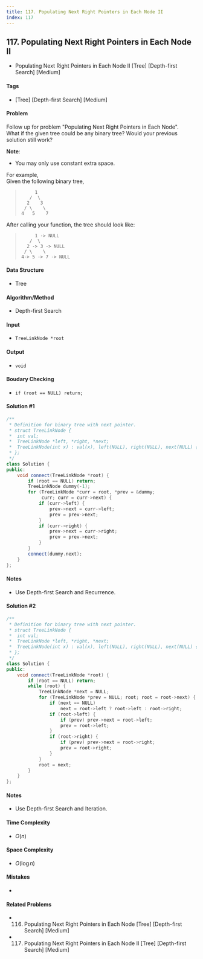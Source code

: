 ```yaml
---
title: 117. Populating Next Right Pointers in Each Node II
index: 117
---
```


## 117. Populating Next Right Pointers in Each Node II
- Populating Next Right Pointers in Each Node II [Tree] [Depth-first Search] [Medium]

#### Tags
- [Tree] [Depth-first Search] [Medium]

#### Problem
Follow up for problem "Populating Next Right Pointers in Each Node".  
What if the given tree could be any binary tree? Would your previous solution still work?

**Note**:

- You may only use constant extra space.

For example,  
Given the following binary tree,
>          1
>        /  \
>       2    3
>      / \    \
>     4   5    7

After calling your function, the tree should look like:
>          1 -> NULL
>        /  \
>       2 -> 3 -> NULL
>      / \    \
>     4-> 5 -> 7 -> NULL

#### Data Structure
- Tree

#### Algorithm/Method
- Depth-first Search

#### Input
- `TreeLinkNode *root`

#### Output
- `void`

#### Boudary Checking
- `if (root == NULL) return;`

#### Solution #1
``` C++
/**
 * Definition for binary tree with next pointer.
 * struct TreeLinkNode {
 *  int val;
 *  TreeLinkNode *left, *right, *next;
 *  TreeLinkNode(int x) : val(x), left(NULL), right(NULL), next(NULL) {}
 * };
 */
class Solution {
public:
    void connect(TreeLinkNode *root) {
        if (root == NULL) return;
        TreeLinkNode dummy(-1);
        for (TreeLinkNode *curr = root, *prev = &dummy;
             curr; curr = curr->next) {
            if (curr->left) {
                prev->next = curr->left;
                prev = prev->next;
            }
            if (curr->right) {
                prev->next = curr->right;
                prev = prev->next;
            }
        }
        connect(dummy.next);
    }
};
```

#### Notes
- Use Depth-first Search and Recurrence.

#### Solution #2
``` C++
/**
 * Definition for binary tree with next pointer.
 * struct TreeLinkNode {
 *  int val;
 *  TreeLinkNode *left, *right, *next;
 *  TreeLinkNode(int x) : val(x), left(NULL), right(NULL), next(NULL) {}
 * };
 */
class Solution {
public:
    void connect(TreeLinkNode *root) {
        if (root == NULL) return;
        while (root) {
            TreeLinkNode *next = NULL;
            for (TreeLinkNode *prev = NULL; root; root = root->next) {
                if (next == NULL)
                    next = root->left ? root->left : root->right;
                if (root->left) {
                    if (prev) prev->next = root->left;
                    prev = root->left;
                }
                if (root->right) {
                    if (prev) prev->next = root->right;
                    prev = root->right;
                }
            }
            root = next;
        }
    }
};
```

#### Notes
- Use Depth-first Search and Iteration.

#### Time Complexity
- $O(n)$

#### Space Complexity
- $O(\log n)$

#### Mistakes
- 

#### Related Problems
- 116. Populating Next Right Pointers in Each Node [Tree] [Depth-first Search] [Medium]
- 117. Populating Next Right Pointers in Each Node II [Tree] [Depth-first Search] [Medium]
